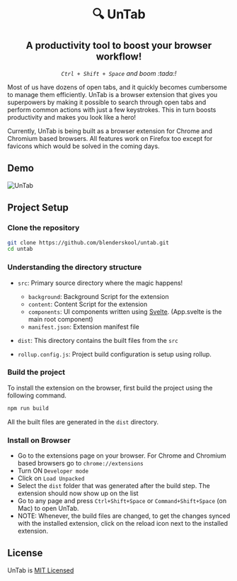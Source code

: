 <div align="center">
  <h1>🔍 UnTab</h1>
  <h2>A productivity tool to boost your browser workflow!</h2>
  <p>
    <i><code>Ctrl + Shift + Space</code> and boom :tada:!</i>
  </p>
</div>

Most of us have dozens of open tabs, and it quickly becomes cumbersome to manage them efficiently. UnTab is a browser extension that gives you superpowers by making it possible to search through open tabs and perform common actions with just a few keystrokes. This in turn boosts productivity and makes you look like a hero!

Currently, UnTab is being built as a browser extension for Chrome and Chromium based browsers. All features work on Firefox too except for favicons which would be solved in the coming days.

## Demo
![UnTab](https://user-images.githubusercontent.com/21107799/93019393-4fed5280-f5f4-11ea-9b29-14b802c589c3.gif)

## Project Setup
### Clone the repository
```bash
git clone https://github.com/blenderskool/untab.git
cd untab
```

### Understanding the directory structure
- `src`: Primary source directory where the magic happens!
  - `background`: Background Script for the extension
  - `content`: Content Script for the extension
  - `components`: UI components written using [Svelte](https://svelte.dev). (App.svelte is the main root component)
  - `manifest.json`: Extension manifest file
  
- `dist`: This directory contains the built files from the `src`

- `rollup.config.js`: Project build configuration is setup using rollup.

### Build the project
To install the extension on the browser, first build the project using the following command.
```bash
npm run build
```
All the built files are generated in the `dist` directory.

### Install on Browser
- Go to the extensions page on your browser. For Chrome and Chromium based browsers go to `chrome://extensions`
- Turn ON `Developer mode`
- Click on `Load Unpacked`
- Select the `dist` folder that was generated after the build step. The extension should now show up on the list
- Go to any page and press `Ctrl+Shift+Space` or `Command+Shift+Space` (on Mac) to open UnTab.
- NOTE: Whenever, the build files are changed, to get the changes synced with the installed extension, click on the reload icon next to the installed extension.

## License 
UnTab is [MIT Licensed](https://github.com/blenderskool/untab/blob/master/LICENSE)

